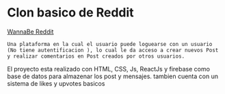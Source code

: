 # Clon basico de Reddit

[WannaBe Reddit](https://spardutti.github.io/wannabe-reddit/)

    Una plataforma en la cual el usuario puede loguearse con un usuario (No tiene autentificacion ), lo cual le da acceso a crear nuevos Post y realizar comentarios en Post creados por otros usuarios.

El proyecto esta realizado con HTML, CSS, Js, ReactJs y firebase como base de datos para almazenar los post y mensajes. tambien cuenta con un sistema de likes y upvotes basicos
    
